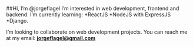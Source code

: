 ##Hi, I’m @jorgeflagel
I’m interested in web development, frontend and backend.
I’m currently learning: 
*ReactJS 
*NodeJS with ExpressJS 
*Django.

I’m looking to collaborate on web development projects.
You can reach me at my email: **jorgeflagel@gmail.com**

<!---
jorgeflagel/jorgeflagel is a ✨ special ✨ repository because its `README.md` (this file) appears on your GitHub profile.
You can click the Preview link to take a look at your changes.
--->
